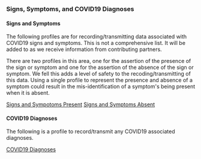 ﻿### Signs, Symptoms, and COVID19 Diagnoses

#### Signs and Symptoms

The following profiles are for recording/transmitting data associated with COVID19 signs and symptoms.  This is not a comprehensive list.  It will be added to as we receive information from contributing partners.

There are two profiles in this area, one for the assertion of the presence of the sign or symptom and one for the assertion of the absence of the sign or symptom.  We fell this adds a level of safety to the recoding/transmitting of this data.  Using a single profile to represent the presence and absence of a symptom could result in the mis-identification of a symptom's being present when it is absent.

[Signs and Sympotoms Present](StructureDefinition-covid19-symptoms-present.html)
[Signs and Symptoms Absent](StructureDefinition-covid19-symptoms-absent.html)

#### COVID19 Diagnoses

The following is a profile to record/transmit any COVID19 associated diagnoses.

[COVID19 Diagnoses](StructureDefinition-COVID-19-Diagnosis.html)